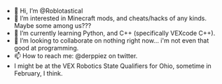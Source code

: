 - 👋 Hi, I’m @Roblotastical
- 👀 I’m interested in Minecraft mods, and cheats/hacks of any kinds. Maybe some among us???
- 🌱 I’m currently learning Python, and C++ (specifically VEXcode C++).
- 💞️ I’m looking to collaborate on nothing right now... i'm not even that good at programming.
- 📫 How to reach me: @derppiez on twitter.
- I might be at the VEX Robotics State Qualifiers for Ohio, sometime in February, I think.

<!---
Roblotastical/Roblotastical is a ✨ special ✨ repository because its `README.md` (this file) appears on your GitHub profile.
You can click the Preview link to take a look at your changes.
--->
